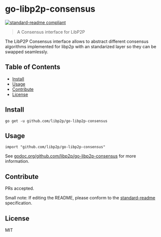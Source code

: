 # go-libp2p-consensus


[![standard-readme compliant](https://img.shields.io/badge/standard--readme-OK-green.svg?style=flat-square)](https://github.com/RichardLitt/standard-readme)

> A Consensus interface for LibP2P

The LibP2P Consensus interface allows to abstract different consensus algorithms implemented for libp2p with an standarized layer so they can be swapped seamlessly.

## Table of Contents

- [Install](#install)
- [Usage](#usage)
- [Contribute](#contribute)
- [License](#license)

## Install

```
go get -u github.com/libp2p/go-libp2p-consensus
```

## Usage

```
import "github.com/libp2p/go-libp2p-consensus"
```

See [godoc.org/github.com/libp2p/go-libp2p-consensus](https://godoc.org/github.com/libp2p/go-libp2p-consensus) for more information.

## Contribute

PRs accepted.

Small note: If editing the README, please conform to the [standard-readme](https://github.com/RichardLitt/standard-readme) specification.

## License

MIT
